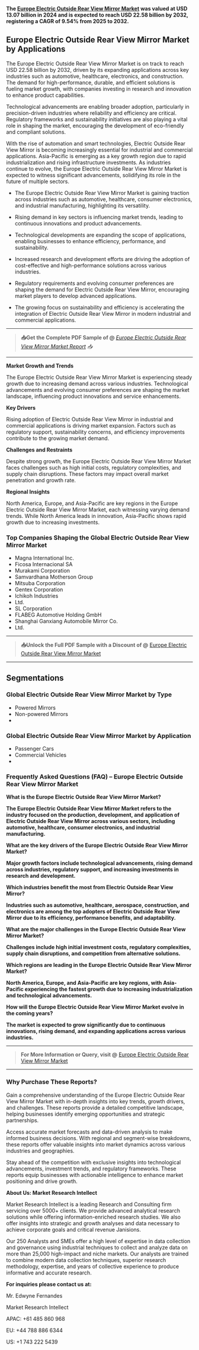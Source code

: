 <p><strong>The <a href="https://www.marketresearchintellect.com/download-sample/?rid=909418&amp;utm_source=Pulse-April-Europe&amp;utm_medium=852">Europe Electric Outside Rear View Mirror Market</a> was valued at USD 13.07 billion in 2024 and is expected to reach USD 22.58 billion by 2032, registering a CAGR of 9.54% from 2025 to 2032.</strong></p><h2>Europe Electric Outside Rear View Mirror Market by Applications&nbsp;</h2><p><p>The Europe Electric Outside Rear View Mirror Market is on track to reach USD 22.58 billion by 2032, driven by its expanding applications across key industries such as automotive, healthcare, electronics, and construction. The demand for high-performance, durable, and efficient solutions is fueling market growth, with companies investing in research and innovation to enhance product capabilities.</p><p>Technological advancements are enabling broader adoption, particularly in precision-driven industries where reliability and efficiency are critical. Regulatory frameworks and sustainability initiatives are also playing a vital role in shaping the market, encouraging the development of eco-friendly and compliant solutions.</p><p>With the rise of automation and smart technologies, Electric Outside Rear View Mirror is becoming increasingly essential for industrial and commercial applications. Asia-Pacific is emerging as a key growth region due to rapid industrialization and rising infrastructure investments. As industries continue to evolve, the Europe Electric Outside Rear View Mirror Market is expected to witness significant advancements, solidifying its role in the future of multiple sectors.</p></p><ul><li><p>The Europe Electric Outside Rear View Mirror Market is gaining traction across industries such as automotive, healthcare, consumer electronics, and industrial manufacturing, highlighting its versatility.</p></li><li><p>Rising demand in key sectors is influencing market trends, leading to continuous innovations and product advancements.</p></li><li><p>Technological developments are expanding the scope of applications, enabling businesses to enhance efficiency, performance, and sustainability.</p></li><li><p>Increased research and development efforts are driving the adoption of cost-effective and high-performance solutions across various industries.</p></li><li><p>Regulatory requirements and evolving consumer preferences are shaping the demand for Electric Outside Rear View Mirror, encouraging market players to develop advanced applications.</p></li><li><p>The growing focus on sustainability and efficiency is accelerating the integration of Electric Outside Rear View Mirror in modern industrial and commercial applications.</p></li></ul><hr /><blockquote><p><strong><span class="font-[700]">📥Get the Complete PDF Sample of @ </span></strong><em><span class="font-[700]"><a href="https://www.marketresearchintellect.com/download-sample/?rid=909418&amp;utm_source=Pulse-April-Europe&amp;utm_medium=852" target="_blank" data-tracking-control-name="article-ssr-frontend-pulse_little-text-block" data-tracking-will-navigate="" data-test-link="">Europe Electric Outside Rear View Mirror Market Report</a>&nbsp;📥</span></em></p></blockquote><hr /><p class="" data-start="77" data-end="360"><strong data-start="77" data-end="105">Market Growth and Trends</strong></p><p class="" data-start="77" data-end="360">The Europe Electric Outside Rear View Mirror Market is experiencing steady growth due to increasing demand across various industries. Technological advancements and evolving consumer preferences are shaping the market landscape, influencing product innovations and service enhancements.</p><p class="" data-start="362" data-end="606"><strong data-start="362" data-end="377">Key Drivers</strong></p><p class="" data-start="362" data-end="606">Rising adoption of Electric Outside Rear View Mirror in industrial and commercial applications is driving market expansion. Factors such as regulatory support, sustainability concerns, and efficiency improvements contribute to the growing market demand.</p><p class="" data-start="608" data-end="849"><strong data-start="608" data-end="637">Challenges and Restraints</strong></p><p class="" data-start="608" data-end="849">Despite strong growth, the Europe Electric Outside Rear View Mirror Market faces challenges such as high initial costs, regulatory complexities, and supply chain disruptions. These factors may impact overall market penetration and growth rate.</p><p class="" data-start="851" data-end="1095"><strong data-start="851" data-end="872">Regional Insights</strong></p><p class="" data-start="851" data-end="1095">North America, Europe, and Asia-Pacific are key regions in the Europe Electric Outside Rear View Mirror Market, each witnessing varying demand trends. While North America leads in innovation, Asia-Pacific shows rapid growth due to increasing investments.</p><p><h3>Top Companies Shaping the Global Electric Outside Rear View Mirror Market </h3><ul><li>Magna International Inc.</li><li>Ficosa Internacional SA</li><li>Murakami Corporation</li><li>Samvardhana Motherson Group</li><li>Mitsuba Corporation</li><li>Gentex Corporation</li><li>Ichikoh Industries</li><li>Ltd.</li><li>SL Corporation</li><li>FLABEG Automotive Holding GmbH</li><li>Shanghai Ganxiang Automobile Mirror Co.</li><li>Ltd.</li></ul></p><hr /><blockquote><p><strong>📥Unlock the Full PDF Sample with a Discount of @</strong> <a href="https://www.marketresearchintellect.com/ask-for-discount/?rid=909418&amp;utm_source=Pulse-April-Europe&amp;utm_medium=852">Europe Electric Outside Rear View Mirror Market</a></p></blockquote><hr /><p><h2>Segmentations</h2><h3>Global Electric Outside Rear View Mirror Market by Type</h3><ul><li>Powered Mirrors</li><li>Non-powered Mirrors</li><li></li></ul><h3>Global Electric Outside Rear View Mirror Market by Application</h3><ul><li>Passenger Cars</li><li>Commercial Vehicles</li><li></li></ul></p><h3><strong>Frequently Asked Questions (FAQ) &ndash; Europe Electric Outside Rear View Mirror Market</strong></h3><p><strong>What is the Europe Electric Outside Rear View Mirror Market?</strong></p><p><strong>The Europe Electric Outside Rear View Mirror Market refers to the industry focused on the production, development, and application of Electric Outside Rear View Mirror across various sectors, including automotive, healthcare, consumer electronics, and industrial manufacturing.</strong></p><p><strong>What are the key drivers of the Europe Electric Outside Rear View Mirror Market?</strong></p><p><strong>Major growth factors include technological advancements, rising demand across industries, regulatory support, and increasing investments in research and development.</strong></p><p><strong>Which industries benefit the most from Electric Outside Rear View Mirror?</strong></p><p><strong>Industries such as automotive, healthcare, aerospace, construction, and electronics are among the top adopters of Electric Outside Rear View Mirror due to its efficiency, performance benefits, and adaptability.</strong></p><p><strong>What are the major challenges in the Europe Electric Outside Rear View Mirror Market?</strong></p><p><strong>Challenges include high initial investment costs, regulatory complexities, supply chain disruptions, and competition from alternative solutions.</strong></p><p><strong>Which regions are leading in the Europe Electric Outside Rear View Mirror Market?</strong></p><p><strong>North America, Europe, and Asia-Pacific are key regions, with Asia-Pacific experiencing the fastest growth due to increasing industrialization and technological advancements.</strong></p><p><strong>How will the Europe Electric Outside Rear View Mirror Market evolve in the coming years?</strong></p><p><strong>The market is expected to grow significantly due to continuous innovations, rising demand, and expanding applications across various industries.</strong></p><hr /><blockquote><p><span class="font-[700]"><strong>For More Information or Query, visit&nbsp;@</strong>&nbsp;</span><span class="font-[700]"><a href="https://www.marketresearchintellect.com/product/global-electric-outside-rear-view-mirror-market/?utm_source=Linkedin&utm_medium=852" target="_blank" data-tracking-control-name="article-ssr-frontend-pulse_little-text-block" data-tracking-will-navigate="" data-test-link="">Europe Electric Outside Rear View Mirror Market</a></span></p></blockquote><hr /><h3><strong data-start="0" data-end="31">Why Purchase These Reports?</strong></h3><p class="" data-start="35" data-end="297">Gain a comprehensive understanding of the Europe Electric Outside Rear View Mirror Market with in-depth insights into key trends, growth drivers, and challenges. These reports provide a detailed competitive landscape, helping businesses identify emerging opportunities and strategic partnerships.</p><p class="" data-start="299" data-end="540">Access accurate market forecasts and data-driven analysis to make informed business decisions. With regional and segment-wise breakdowns, these reports offer valuable insights into market dynamics across various industries and geographies.</p><p class="" data-start="542" data-end="784">Stay ahead of the competition with exclusive insights into technological advancements, investment trends, and regulatory frameworks. These reports equip businesses with actionable intelligence to enhance market positioning and drive growth.</p><p><strong><span class="font-[700]">About Us: Market Research Intellect</span></strong></p><p><span class="">Market Research Intellect is a leading Research and Consulting firm servicing over 5000+ clients. We provide advanced analytical research solutions while offering information-enriched research studies.&nbsp;</span>We also offer insights into strategic and growth analyses and data necessary to achieve corporate goals and critical revenue Janisions.</p><p><span class="">Our 250 Analysts and SMEs offer a high level of expertise in data collection and governance using industrial techniques to collect and analyze data on more than 25,000 high-impact and niche markets. Our analysts are trained to combine modern data collection techniques, superior research methodology, expertise, and years of collective experience to produce informative and accurate research.</span></p><p><strong>For inquiries please contact us at:</strong></p><p>Mr. Edwyne Fernandes</p><p>Market Research Intellect</p><p>APAC: +61 485 860 968</p><p>EU: +44 788 886 6344</p><p>US: +1 743 222 5439</p>